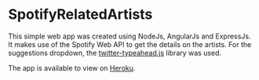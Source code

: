 # SpotifyRelatedArtists

This simple web app was created using NodeJs, AngularJs and ExpressJs. It makes use of the Spotify Web API to get the details on the artists. For the suggestions dropdown, the [twitter-typeahead.js](https://github.com/twitter/typeahead.js) library was used.

The app is available to view on [Heroku](https://spotify-related-artists.herokuapp.com/).
